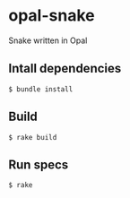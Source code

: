 # opal-snake
Snake written in Opal

## Intall dependencies
```
$ bundle install
```
## Build
```
$ rake build
```

## Run specs
```
$ rake
```

